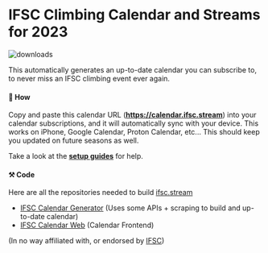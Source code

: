 # IFSC Climbing Calendar and Streams for 2023
![downloads](https://img.shields.io/github/downloads/sportclimbing/ifsc-calendar/total?color=green&label=Downloads)

This automatically generates an up-to-date calendar you can subscribe to, to never miss an IFSC climbing event ever again.

#### 👀 How
Copy and paste this calendar URL (**https://calendar.ifsc.stream**) into your calendar subscriptions, and it will
automatically sync with your device. This works on iPhone, Google Calendar, Proton Calendar, etc... This should keep
you updated on future seasons as well.

Take a look at the **[setup guides](https://github.com/sportclimbing/ifsc-calendar/wiki)** for help.

#### ⚒️ Code
Here are all the repositories needed to build [ifsc.stream](https://ifsc.stream/)

- [IFSC Calendar Generator](https://github.com/sportclimbing/ifsc-calendar) (Uses some APIs + scraping to build and up-to-date calendar)
- [IFSC Calendar Web](https://github.com/sportclimbing/web) (Calendar Frontend) 

(In no way affiliated with, or endorsed by [IFSC](https://www.ifsc-climbing.org/))
